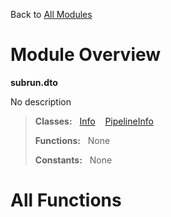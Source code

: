 Back to [All Modules](https://github.com/pyrustic/subrun/blob/master/docs/modules/README.md#readme)

# Module Overview

**subrun.dto**
 
No description

> **Classes:** &nbsp; [Info](https://github.com/pyrustic/subrun/blob/master/docs/modules/content/subrun.dto/content/classes/Info.md#class-info) &nbsp;&nbsp; [PipelineInfo](https://github.com/pyrustic/subrun/blob/master/docs/modules/content/subrun.dto/content/classes/PipelineInfo.md#class-pipelineinfo)
>
> **Functions:** &nbsp; None
>
> **Constants:** &nbsp; None

# All Functions




